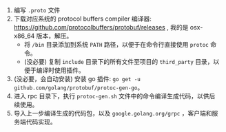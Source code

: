 1. 编写 `.proto` 文件
2. 下载对应系统的 protocol buffers compiler 编译器: https://github.com/protocolbuffers/protobuf/releases , 我的是 osx-x86_64 版本，解压。
   - 将 `/bin` 目录添加到系统 `PATH` 路径，以便于在命令行直接使用 `protoc` 命令。
   - (没必要) 复制 `include` 目录下的所有文件至项目的 `third_party` 目录，以便于编译时使用插件。
3. (没必要，会自动安装) 安装 go 插件: `go get -u github.com/golang/protobuf/protoc-gen-go`。
4. 进入 rpc 目录下，执行 `protoc-gen.sh` 文件中的命令编译生成代码，以供后续使用。
5. 导入上一步编译生成的代码包，以及 `google.golang.org/grpc` ，客户端和服务端代码实现。